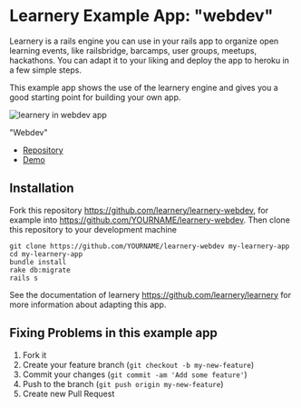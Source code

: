 # Learnery Example App: "webdev"

Learnery is a rails engine you can use in your rails app to organize open learning events, like railsbridge, barcamps, user groups, meetups, hackathons. You can adapt it to your liking and deploy the app to heroku in a few simple steps.

This example app shows the use of the learnery engine and
gives you a good starting point for building your own app.

![learnery in  webdev app](http://learnery.github.io/images/screenshot-2.png)

"Webdev"
* [Repository](https://github.com/learnery/learnery-webdev)
* [Demo](http://learnery-staging-webdev.herokuapp.com/)


## Installation

Fork this repository https://github.com/learnery/learnery-webdev, for example
into https://github.com/YOURNAME/learnery-webdev.  Then clone this repository
to your development machine

    git clone https://github.com/YOURNAME/learnery-webdev my-learnery-app
    cd my-learnery-app
    bundle install
    rake db:migrate
    rails s

See the documentation of learnery 
https://github.com/learnery/learnery
for more information about adapting this app.


## Fixing Problems in this example app

1. Fork it
2. Create your feature branch (`git checkout -b my-new-feature`)
3. Commit your changes (`git commit -am 'Add some feature'`)
4. Push to the branch (`git push origin my-new-feature`)
5. Create new Pull Request
